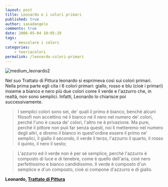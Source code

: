 ```yaml
---
layout: post
title: Leonardo e i colori primari
published: true
author: sasadangelo
comments: true
date: 2006-05-04 10:05:29
tags:
    - mescolare i colori
categories:
    - teoriacolori
permalink: /leonardo-colori-primari
---
```


![medium_leonardo2](https://www.disegnoepittura.it/wp-content/uploads/medium_leonardo2.jpg "medium_leonardo2")

Nel suo Trattato di Pittura leonardo si esprimeva così sui colori primari. Nella prima parte egli cita i 6 colori primari: giallo, rosso e blu (cioè i primari) insieme a bianco e nero più due colori come il verde e l'azzurro che, in realtà, non sono semplici. Infatti, Leonardo lo chiarisce poi successivamente.

> I semplici colori sono sei, de' quali il primo è bianco, benché alcuni filosofi non accettino né il bianco né il nero nel numero de' colori, perché l'uno è causa de' colori, l'altro ne è privazione. Ma pure, perché il pittore non può far senza questi, noi li metteremo nel numero degli altri, e diremo il bianco in quest'ordine essere il primo ne' semplici, il giallo il secondo, il verde il terzo, l'azzurro il quarto, il rosso il quinto, il nero il sesto;

> L'azzurro ed il verde non è per sé semplice, perché l'azzurro è composto di luce e di tenebre, come è quello dell'aria, cioè nero perfettissimo e bianco candidissimo. Il verde è composto d'un semplice e d'un composto, cioè si compone d'azzurro e di giallo.

**Leonardo, [Trattato di Pittura](http://www.letturelibere.net/download.php?id=401 "Trattato della Pittura")**
